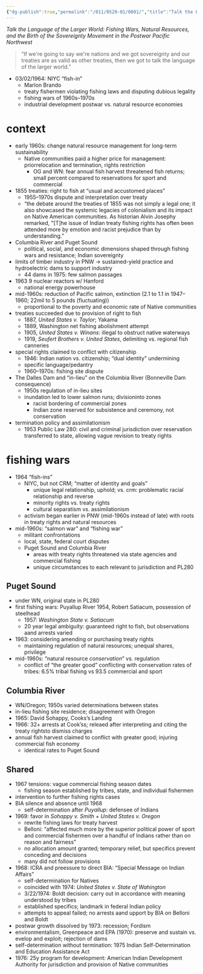 ```yaml
---
{"dg-publish":true,"permalink":"/011/0520-01/0801/","title":"Talk the Language of the Larger World","tags":["ETHNS350"],"created":"2024-09-26T15:29:45.000-07:00","updated":"2024-09-26T15:29:45.000-07:00"}
---
```


*Talk the Language of the Larger World: Fishing Wars, Natural Resources, and the Birth of the Sovereignty Movement in the Postwar Pacific Northwest*

> “If we're going to say we're nations and we got sovereignty and our treaties are as valid as other treaties, then we got to talk the language of the larger world.”
- 03/02/1964: NIYC “fish-in”
	- Marlon Brando
	- treaty fishermen violating fishing laws and disputing dubious legality
	- fishing wars of 1960s–1970s
	- industrial development postwar vs. natural resource economies
# context
- early 1960s: change natural resource management for long-term sustainability
	- Native communities paid a higher price for management:  priorrelocation and termination, rights restriction
		- OG and WN: fear annual fish harvest threatened fish returns; small percent compared to reservations for sport and commercial
- 1855 treaties: right to fish at “usual and accustomed places”
	- 1955–1970s dispute and interpretation over treaty
	- “the debate around the treaties of 1855 was not simply a legal one; it also showcased the systemic legacies of colonialism and its impact on Native American communities. As historian Alvin Josephy remarked, "\[T]he issue of Indian treaty fishing rights has often been attended more by emotion and racist prejudice than by understanding.”
- Columbia River and Puget Sound
	- political, social, and economic dimensions shaped through fishing wars and resistance; Indian sovereignty
- limits of timber industry in PNW → sustained-yield practice and hydroelectric dams to support industry
	- 44 dams in 1975: few salmon passages
- 1963 9 nuclear reactors w/ Hanford
	- national energy powerhouse
- mid-1960s: reduction of Pacific salmon, extinction (2.1 to 1.1 in 1947–1960; 22mil to 5 pounds (fluctuating))
	- proportional to the poverty and economic rate of Native communities
- treaties succeeded due to provision of right to fish
	- 1887, *United States v. Taylor*; Yakama
	- 1889, Washington net fishing abolishment attempt
	- 1905, *United States v. Winans*: illegal to obstruct native waterways
	- 1919, *Seufert Brothers v. United States*, delimiting vs. regional fish canneries
- special rights claimed to conflict with citizenship
	- 1946: Indian nation vs. citizenship; “dual identity” undermining
	- specific language/pedantry
	- 1960–1970s: fishing site dispute
- The Dalles Dam and “in-lieu” on the Columbia River (Bonneville Dam consequence)
	- 1950s regulation of in-lieu sites
	- inundation led to lower salmon runs; divisioninto zones
		- racist bordering of commercial zones
		- Indian zone reserved for subsistence and ceremony, not conservation
- termination policy and assimilationism
	- 1953 Public Law 280: civil and criminal jurisdiction over reservation transferred to state, allowing vague revision to treaty rights
# fishing wars
- 1964 “fish-ins”
	- NIYC, but not CRM; “matter of identity and goals”
		- unique legal relationship, uphold; vs. crm: problematic racial relationship and reverse
		- minority rights vs. treaty rights
		- cultural separatism vs. assimilationism
	- activism began earlier in PNW (mid-1960s instead of late) with roots in treaty rights and natural resources
- mid-1960s: “salmon war” and “fishing war”
	- militant confrontations
	- local, state, federal court disputes
	- Puget Sound and Columbia River
		- areas with treaty rights threatened via state agencies and commercial fishing
		- unique circumstances to each relevant to jurisdiction and PL280
## Puget Sound
- under WN, original state in PL280
- first fishing wars: Puyallup River 1954, Robert Satiacum, possession of steelhead
	- 1957: *Washington State v. Satiacum*
	- 20 year legal ambiguity: guaranteed right to fish, but observations aand arrests varied
- 1963: considering amending or purchasing treaty rights
	- maintaining regulation of natural resources; unequal shares, privilege
- mid-1960s: “natural resource *conservation*” vs. regulation
	- conflict of “the greater good” conflicting with conservation rates of tribes: 6.5% tribal fishing vs 93.5 commercial and sport
## Columbia River
- WN/Oregon; 1950s varied determinations between states
- in-lieu fishing site residence; disagreement with Oregon
- 1965: David Sohappy, Cooks’s Landing
- 1966: 32+ arrests at Cook’ss; releaed after interpreting and citing the treaty rightsto dismiss charges
- annual fish harvest claimed to conflict with greater good; injuring commercial fish economy
	- identical rates to Puget Sound
## Shared
- 1967 tensions: vague commercial fishing season dates
	- fishing season established by tribes, state, and individual fishermen
- intervention to further fishing rights cases
- BIA silence and absence until 1968
	- self-determination after *Puyallup*: defensee of Indians
- 1969: favor in *Sohappy v. Smith* + *United States v. Oregon*
	- rewrite fishing laws for treaty harvest
	- Belloni: “affected much more by the superior political power of sport and commercial fishermen over a handful of Indians rather than on reason and fairness”
	- no allocation amount granted; temporary relief, but specifics prevent conceding and decisions
	- many did not follow provisions
- 1968: ICRA and preessure to direct BIA: “Special Message on Indian Affairs”
	- self-determination for Natives
	- coincided with 1974: *United States v. State of Wahington*
	- 3/22/1974: Boldt decision: carry out in accordance with meaning understood by tribes
	- established specifics; landmark in federal Indian policy
	- attempts to appeal failed; no arrests aand upport by BIA on Belloni and Boldt
- postwar growth dissolved by 1973: recession; Fordism
- environmentalism, Greenpeace and EPA (1970): preserve and sustain vs. evelop and exploit; rejection of dams
- self-determination without termination: 1975 Indian Self-Determination and Education Assistance Act
- 1976: 25y program for development: American Indian Development Authority for jurisdiction and provision of Native communities